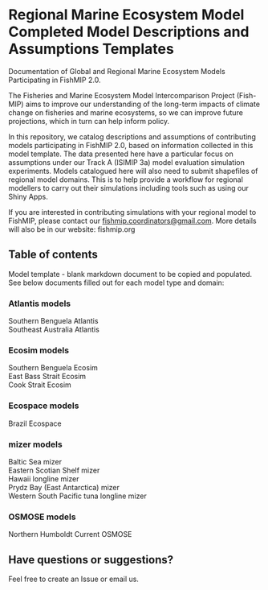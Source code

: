 # Regional Marine Ecosystem Model Completed Model Descriptions and Assumptions Templates

Documentation of Global and Regional Marine Ecosystem Models Participating in FishMIP 2.0.

The Fisheries and Marine Ecosystem Model Intercomparison Project (Fish-MIP) aims to improve our understanding of the long-term impacts of climate change on fisheries and marine ecosystems, so we can improve future projections, which in turn can help inform policy.

In this repository, we catalog descriptions and assumptions of contributing models participating in FishMIP 2.0, based on information collected in this model template. The data presented here have a particular focus on assumptions under our Track A (ISIMIP 3a) model evaluation simulation experiments. Models catalogued here will also need to submit shapefiles of regional model domains. This is to help provide a workflow for regional modellers to carry out their simulations including tools such as using our Shiny Apps.

If you are interested in contributing simulations with your regional model to FishMIP, please contact our fishmip.coordinators@gmail.com. More details will also be in our website: fishmip.org

## Table of contents
Model template - blank markdown document to be copied and populated. See below documents filled out for each model type and domain:

### Atlantis models
Southern Benguela Atlantis\
Southeast Australia Atlantis

### Ecosim models
Southern Benguela Ecosim\
East Bass Strait Ecosim\
Cook Strait Ecosim

### Ecospace models
Brazil Ecospace

### mizer models
Baltic Sea mizer\
Eastern Scotian Shelf mizer\
Hawaii longline mizer\
Prydz Bay (East Antarctica) mizer\
Western South Pacific tuna longline mizer

### OSMOSE models
Northern Humboldt Current OSMOSE




## Have questions or suggestions?
Feel free to create an Issue or email us.
